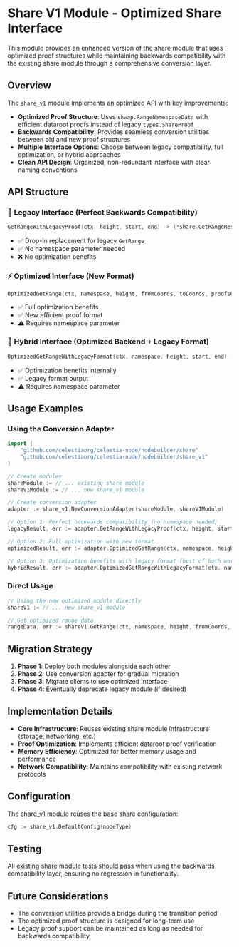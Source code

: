 # Share V1 Module - Optimized Share Interface

This module provides an enhanced version of the share module that uses optimized proof structures while maintaining backwards compatibility with the existing share module through a comprehensive conversion layer.

## Overview

The `share_v1` module implements an optimized API with key improvements:

- **Optimized Proof Structure**: Uses `shwap.RangeNamespaceData` with efficient dataroot proofs instead of legacy `types.ShareProof`
- **Backwards Compatibility**: Provides seamless conversion utilities between old and new proof structures
- **Multiple Interface Options**: Choose between legacy compatibility, full optimization, or hybrid approaches
- **Clean API Design**: Organized, non-redundant interface with clear naming conventions

## API Structure

### 🔄 Legacy Interface (Perfect Backwards Compatibility)
```go
GetRangeWithLegacyProof(ctx, height, start, end) -> (*share.GetRangeResult, error)
```
- ✅ Drop-in replacement for legacy `GetRange`
- ✅ No namespace parameter needed
- ❌ No optimization benefits

### ⚡ Optimized Interface (New Format)
```go
OptimizedGetRange(ctx, namespace, height, fromCoords, toCoords, proofsOnly) -> (shwap.RangeNamespaceData, error)
```
- ✅ Full optimization benefits
- ✅ New efficient proof format
- ⚠️ Requires namespace parameter

### 🎯 Hybrid Interface (Optimized Backend + Legacy Format)
```go
OptimizedGetRangeWithLegacyFormat(ctx, namespace, height, start, end) -> (*share.GetRangeResult, error)
```
- ✅ Optimization benefits internally
- ✅ Legacy format output
- ⚠️ Requires namespace parameter

## Usage Examples

### Using the Conversion Adapter

```go
import (
    "github.com/celestiaorg/celestia-node/nodebuilder/share"
    "github.com/celestiaorg/celestia-node/nodebuilder/share_v1"
)

// Create modules
shareModule := // ... existing share module
shareV1Module := // ... new share_v1 module

// Create conversion adapter
adapter := share_v1.NewConversionAdapter(shareModule, shareV1Module)

// Option 1: Perfect backwards compatibility (no namespace needed)
legacyResult, err := adapter.GetRangeWithLegacyProof(ctx, height, start, end)

// Option 2: Full optimization with new format
optimizedResult, err := adapter.OptimizedGetRange(ctx, namespace, height, fromCoords, toCoords, false)

// Option 3: Optimization benefits with legacy format (best of both worlds)
hybridResult, err := adapter.OptimizedGetRangeWithLegacyFormat(ctx, namespace, height, start, end)
```

### Direct Usage

```go
// Using the new optimized module directly
shareV1 := // ... new share_v1 module

// Get optimized range data
rangeData, err := shareV1.GetRange(ctx, namespace, height, fromCoords, toCoords, false)
```

## Migration Strategy

1. **Phase 1**: Deploy both modules alongside each other
2. **Phase 2**: Use conversion adapter for gradual migration
3. **Phase 3**: Migrate clients to use optimized interface
4. **Phase 4**: Eventually deprecate legacy module (if desired)

## Implementation Details

- **Core Infrastructure**: Reuses existing share module infrastructure (storage, networking, etc.)
- **Proof Optimization**: Implements efficient dataroot proof verification
- **Memory Efficiency**: Optimized for better memory usage and performance
- **Network Compatibility**: Maintains compatibility with existing network protocols

## Configuration

The share_v1 module reuses the base share configuration:

```go
cfg := share_v1.DefaultConfig(nodeType)
```

## Testing

All existing share module tests should pass when using the backwards compatibility layer, ensuring no regression in functionality.

## Future Considerations

- The conversion utilities provide a bridge during the transition period
- The optimized proof structure is designed for long-term use
- Legacy proof support can be maintained as long as needed for backwards compatibility 